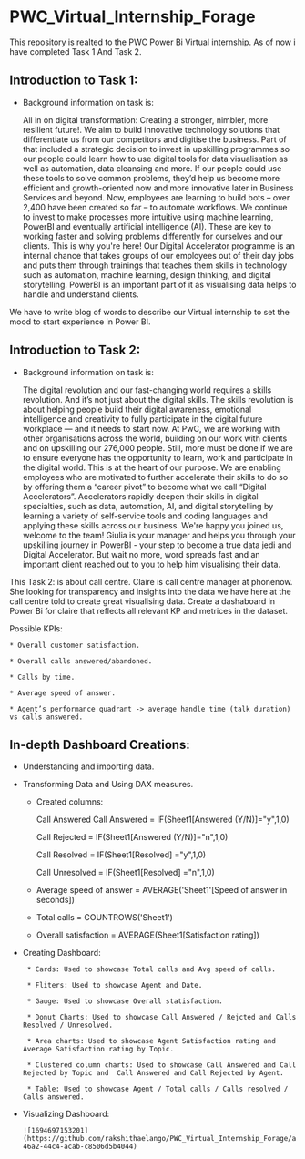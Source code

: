 # PWC_Virtual_Internship_Forage

This repository is realted to the PWC Power Bi Virtual internship. As of now i have completed Task 1 And Task 2.

## Introduction to Task 1:

* Background information on task is:
  
    All in on digital transformation: Creating a stronger, nimbler, more resilient future!. We aim to build innovative technology solutions that differentiate us from our competitors and digitise the business. Part of that included a strategic decision to invest in upskilling programmes so our people could learn how to use digital tools for data visualisation as well as automation, data cleansing and more. If our people could use these tools to solve common problems, they’d help us become more efficient and growth-oriented now and more innovative later in Business Services and beyond. Now, employees are learning to build bots – over 2,400 have been created so far – to automate workflows. We continue to invest to make processes more intuitive using machine learning, PowerBI and eventually artificial intelligence (AI). These are key to working faster and solving problems differently for ourselves and our clients.
This is why you're here! Our Digital Accelerator programme is an internal chance that takes groups of our employees out of their day jobs and puts them through  trainings that teaches them skills in technology such as automation, machine learning, design thinking, and digital storytelling. PowerBI is an important part of it as visualising data helps to handle and understand clients.

We have to write blog of words to describe our Virtual internship to set the mood to start experience in Power BI.

## Introduction to Task 2:

* Background information on task is:

     The digital revolution and our fast-changing world requires a skills revolution. And it’s not just about the digital skills. The skills revolution is about helping people build their digital awareness, emotional intelligence and creativity to fully participate in the digital future workplace — and it needs to start now. At PwC, we are working with other organisations across the world, building on our work with clients and on upskilling our 276,000 people. Still, more must be done if we are to ensure everyone has the opportunity to learn, work and participate in the digital world. This is at the heart of our purpose. We are enabling employees who are motivated to further accelerate their skills to do so by offering them a “career pivot” to become what we call “Digital Accelerators”. Accelerators rapidly deepen their skills in digital specialties, such as data, automation, AI, and digital storytelling by learning a variety of self-service tools and coding languages and applying these skills across our business. We're happy you joined us, welcome to the team! Giulia is your manager and helps you through your upskilling journey in PowerBI - your step to become a true data jedi and Digital Accelerator. But wait no more, word spreads fast and an important client reached out to you to help him visualising their data. 
   
This Task 2: is about call centre. Claire is call centre manager at phonenow. She looking for transparency and insights into the data we have here at the call centre told to create great visualising data. Create a dashaboard in Power Bi for claire that reflects all relevant KP and metrices in the dataset.

Possible KPIs:

    * Overall customer satisfaction.
    
    * Overall calls answered/abandoned.
    
    * Calls by time.
    
    * Average speed of answer.
    
    * Agent’s performance quadrant -> average handle time (talk duration) vs calls answered.


## In-depth Dashboard Creations:

* Understanding  and importing data.
  
* Transforming Data and Using DAX measures.

    *    Created columns:
      
         Call Answered Call Answered = IF(Sheet1[Answered (Y/N)]="y",1,0)

         Call Rejected = IF(Sheet1[Answered (Y/N)]="n",1,0)

         Call Resolved = IF(Sheet1[Resolved] ="y",1,0)

         Call Unresolved = IF(Sheet1[Resolved] ="n",1,0)

    *    Average speed of answer = AVERAGE('Sheet1'[Speed of answer in seconds])
 
    *    Total calls = COUNTROWS('Sheet1')
 
    *    Overall satisfaction = AVERAGE(Sheet1[Satisfaction rating])
 
* Creating Dashboard:

       * Cards: Used to showcase Total calls and Avg speed of calls.

       * Fliters: Used to showcase Agent and Date.

       * Gauge: Used to showcase Overall statisfaction.

       * Donut Charts: Used to showcase Call Answered / Rejcted and Calls Resolved / Unresolved.

       * Area charts: Used to showcase Agent Satisfaction rating and Average Satisfaction rating by Topic.

       * Clustered column charts: Used to showcase Call Answered and Call Rejected by Topic and  Call Answered and Call Rejected by Agent.

       * Table: Used to showcase Agent / Total calls / Calls resolved / Calls answered.

 * Visualizing Dashboard: 

       ![1694697153201](https://github.com/rakshithaelango/PWC_Virtual_Internship_Forage/assets/116090323/0eb41a6e-46a2-44c4-acab-c8506d5b4044)













